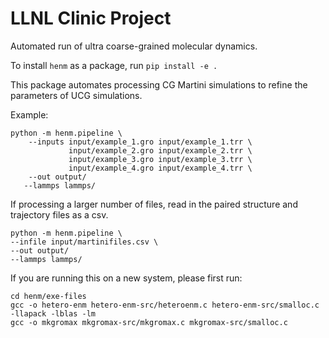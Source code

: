 # LLNL Clinic Project

Automated run of ultra coarse-grained molecular dynamics.

To install `henm` as a package, run `pip install -e .`

This package automates processing CG Martini simulations to refine the parameters of UCG simulations.

Example:
```
python -m henm.pipeline \
    --inputs input/example_1.gro input/example_1.trr \
             input/example_2.gro input/example_2.trr \
             input/example_3.gro input/example_3.trr \
             input/example_4.gro input/example_4.trr \
    --out output/
   --lammps lammps/
```

If processing a larger number of files, read in the paired structure and trajectory files as a csv.

```
python -m henm.pipeline \
--infile input/martinifiles.csv \
--out output/
--lammps lammps/
```

If you are running this on a new system, please first run:
```
cd henm/exe-files
gcc -o hetero-enm hetero-enm-src/heteroenm.c hetero-enm-src/smalloc.c -llapack -lblas -lm
gcc -o mkgromax mkgromax-src/mkgromax.c mkgromax-src/smalloc.c
```
